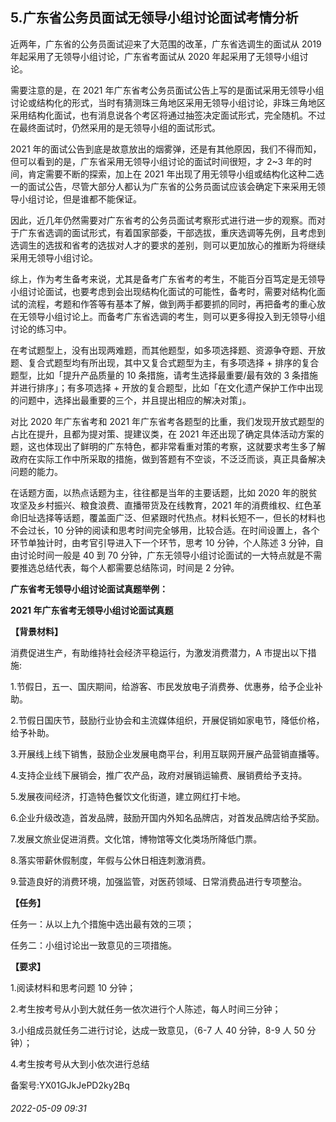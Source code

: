 ## 5.广东省公务员面试无领导小组讨论面试考情分析
近两年，广东省的公务员面试迎来了大范围的改革，广东省选调生的面试从 2019 年起采用了无领导小组讨论，广东省考面试从 2020 年起采用了无领导小组讨论。


需要注意的是，在 2021 年广东省考公务员面试公告上写的是面试采用无领导小组讨论或结构化的形式，当时有猜测珠三角地区采用无领导小组讨论，非珠三角地区采用结构化面试，也有消息说各个考区将通过抽签决定面试形式，完全随机。不过在最终面试时，仍然采用的是无领导小组的面试形式。


2021 年的面试公告到底是故意放出的烟雾弹，还是有其他原因，我们不得而知，但可以看到的是，广东省采用无领导小组讨论的面试时间很短，才 2~3 年的时间，肯定需要不断的探索，加上在 2021 年出现了用无领导小组或结构化这种二选一的面试公告，尽管大部分人都认为广东省的公务员面试应该会确定下来采用无领导小组讨论，但是谁都不能保证。


因此，近几年仍然需要对广东省考的公务员面试考察形式进行进一步的观察。而对于广东省选调的面试形式，有着国家部委，干部选拔，重庆选调等先例，且考虑到选调生的选拔和省考的选拔对人才的要求的差别，则可以更加放心的推断为将继续采用无领导小组讨论。


综上，作为考生备考来说，尤其是备考广东省考的考生，不能百分百笃定是无领导小组讨论面试，也要考虑到会出现结构化面试的可能性，备考时，需要对结构化面试的流程，考题和作答等有基本了解，做到两手都要抓的同时，再把备考的重心放在无领导小组讨论上。而备考广东省选调的考生，则可以更多得投入到无领导小组讨论的练习中。


在考试题型上，没有出现两难题，而其他题型，如多项选择题、资源争夺题、开放题、复合式题型均有所出现，其中又复合式题型为主，有多项选择 + 排序的复合题型，比如「提升产品质量的 10 条措施，请考生选择最重要/最有效的 3 条措施并进行排序」；有多项选择 + 开放的复合题型，比如「在文化遗产保护工作中出现的问题中，选择出最重要的三个，并且提出相应的解决对策」。


对比 2020 年广东省考和 2021 年广东省考各题型的比重，我们发现开放式题型的占比在提升，且都为提对策、提建议类，在 2021 年还出现了确定具体活动方案的题，这也体现出了鲜明的广东特色，都非常看重对策的考察，这就要求考生多了解政府在实际工作中所采取的措施，做到答题有不空谈，不泛泛而谈，真正具备解决问题的能力。


在话题方面，以热点话题为主，往往都是当年的主要话题，比如 2020 年的脱贫攻坚及乡村振兴、粮食浪费、直播带货及在线教育，2021 年的消费维权、红色革命旧址选择等话题，覆盖面广泛、但紧跟时代热点。材料长短不一，但长的材料也不会过长，10 分钟的阅读和思考时间完全够用，比较合适。在时间设置上，各个环节单独计时，由考官引导进入下一个环节，思考 10 分钟，个人陈述 3 分钟，自由讨论时间一般是 40 到 70 分钟，广东无领导小组讨论面试的一大特点就是不需要推选总结代表，每个人都需要总结陈词，时间是 2 分钟。


**广东省考无领导小组讨论面试真题举例：**


**2021 年广东省考无领导小组讨论面试真题**


**【背景材料】**


消费促进生产，有助维持社会经济平稳运行，为激发消费潜力，A 市提出以下措施:


1.节假日，五一、国庆期间，给游客、市民发放电子消费券、优惠券，给予企业补助。


2.节假日国庆节，鼓励行业协会和主流媒体组织，开展促销如家电节，降低价格，给予补助。


3.开展线上线下销售，鼓励企业发展电商平台，利用互联网开展产品营销直播等。


4.支持企业线下展销会，推广农产品，政府对展销运输费、展销费给予支持。


5.发展夜间经济，打造特色餐饮文化街道，建立网红打卡地。


6.企业升级改造，首发品牌，鼓励开国内外知名品牌店，对首发品牌店给予奖励。


7.发展文旅业促进消费。文化馆，博物馆等文化类场所降低门票。


8.落实带薪休假制度，年假与公休日相连刺激消费。


9.营造良好的消费环境，加强监管，对医药领域、日常消费品进行专项整治。


**【任务】**


任务一：从以上九个措施中选出最有效的三项；       


任务二：小组讨论出一致意见的三项措施。


**【要求】**


1.阅读材料和思考问题 10 分钟；


2.考生按考号从小到大就任务一依次进行个人陈述，每人时间三分钟；


3.小组成员就任务二进行讨论，达成一致意见，（6-7 人 40 分钟，8-9 人 50 分钟）；


4.考生按考号从大到小依次进行总结


备案号:YX01GJkJePD2ky2Bq


###### 2022-05-09 09:31
